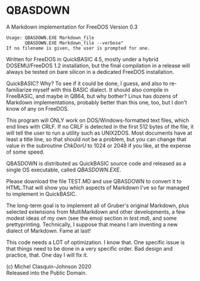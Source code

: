 # QBASDOWN
A Markdown implementation for FreeDOS
Version 0.3

~~~               
Usage: QBASDOWN.EXE Markdown_file
       QBASDOWN.EXE Markdown_file --verbose"
If no filename is given, the user is prompted for one.
~~~
Written for FreeDOS in QuickBASIC 4.5, mostly under a hybrid DOSEMU/FreeDOS 1.2 installation, but the final compilation in a release will always be tested on bare silicon in a dedicated FreeDOS installation.

QuickBASIC? Why? To see if it could be done, I guess, and also to re-familiarize myself with this BASIC dialect. It should also compile in FreeBASIC, and maybe in QB64, but why bother? Linux has dozens of Markdown implementations, probably better than this one, too, but I don't know of any on FreeDOS.

This program will ONLY work on DOS/Windows-formatted text files, which end lines with CRLF. If no CRLF is detected in the first 512 bytes of the file, it will tell the user to run a utility such as UNIX2DOS. Most documents have at least a title line, so that should not be a problem, but you can change that value in the subroutine *ChkDorU* to 1024 or 2048 if you like, at the expense of some speed.

QBASDOWN is distributed as QuickBASIC source code and released as a single OS executable, called *QBASDOWN.EXE*.

Please download the file TEST.MD and use QBASDOWN to convert it to HTML.That will show you which aspects of Markdown I've so far managed to implement in QuickBASIC.

The long-term goal is to implement all of Gruber's original Markdown, plus selected extensions from MultiMarkdown and other developments, a few modest ideas of my own (see the emoji section in *test.md*), and some prettyprinting. Technically, I suppose that means I am inventing a new dialect of Markdown. Fame at last!

This code needs a LOT of optimization. I know that. One specific issue is that things need to be done in a very specific order. Bad design and practice, that. One day I will fix it.

(c) Michel Clasquin-Johnson 2020  
Released into the Public Domain.
